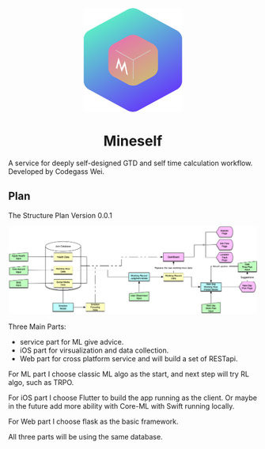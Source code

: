 <div align=center><img width="200" height="210" src="./Pics/mineself.png"/></div>

# <div align=center> Mineself</div>

A service for deeply self-designed GTD and self time calculation workflow. Developed by Codegass Wei.

## Plan
The Structure Plan Version 0.0.1

![Mineself Service Plan](./Pics/Mineself_Design.png)

Three Main Parts:
* service part for ML give advice.
* iOS part for virsualization and data collection.
* Web part for cross platform service and will build a set of RESTapi.

For ML part I choose classic ML algo as the start, and next step will try RL algo, such as TRPO.

For iOS part I choose Flutter to build the app running as the client. Or maybe in the future add more ability with Core-ML with Swift running locally.

For Web part I choose flask as the basic framework.

All three parts will be using the same database.
